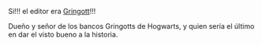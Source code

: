 Si!!! el editor era [Gringott](http://es.harrypotter.wikia.com/wiki/Gringott)!!!

Dueño y señor de los bancos Gringotts de Hogwarts, y quien sería el último en dar el visto bueno a la historia.